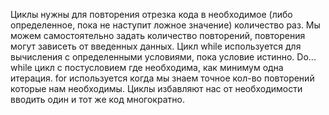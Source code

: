 Циклы нужны для повторения отрезка кода в необходимое (либо определенное, пока не наступит ложное значение) количество раз.
Мы можем самостоятельно задать количество повторений, повторения могут зависеть от введенных данных.
Цикл while используется для вычисления с определенными условиями, пока условие истинно.
Do... while цикл с постусловием где необходима, как минимум одна итерация.
for используется когда мы знаем точное кол-во повторений которые нам необходимы.
Циклы избавляют нас от необходимости вводить один и тот же код многократно.